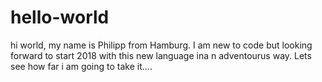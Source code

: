 # hello-world
hi world, my name is Philipp from Hamburg. I am new to code but looking forward to start 2018 with this new language ina n adventourus way. Lets see how far i am going to take it....
